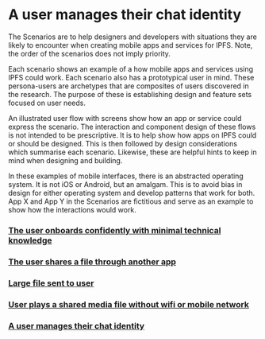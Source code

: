 # A user manages their chat identity

The Scenarios are to help designers and developers with situations they are likely to encounter when creating mobile apps and services for IPFS. Note, the order of the scenarios does not imply priority.

Each scenario shows an example of a how mobile apps and services using IPFS could work. Each scenario also has a prototypical user in mind. These persona-users are archetypes that are composites of users discovered in the research. The purpose of these is establishing design and feature sets focused on user needs.

An illustrated user flow with screens show how an app or service could express the scenario. The interaction and component design of these flows is not intended to be prescriptive. It is to help show how apps on IPFS could or should be designed. This is then followed by design considerations which summarise each scenario. Likewise, these are helpful hints to keep in mind when designing and building.

In these examples of mobile interfaces, there is an abstracted operating system. It is not iOS or Android, but an amalgam. This is to avoid bias in design for either operating system and develop patterns that work for both. App X and App Y in the Scenarios are fictitious and serve as an example to show how the interactions would work.

### [The user onboards confidently with minimal technical knowledge](the-user-onboards-confidently-with-minimal-technical-knowledge.md)

### [The user shares a file through another app](the-user-shares-a-file-through-another-app.md)

### [Large file sent to user](large-file-sent-to-user.md)

### [User plays a shared media file without wifi or mobile network](user-plays-a-shared-media-file-without-wifi-or-mobile-network.md)

### [A user manages their chat identity](a-user-manages-their-chat-identity.md)

